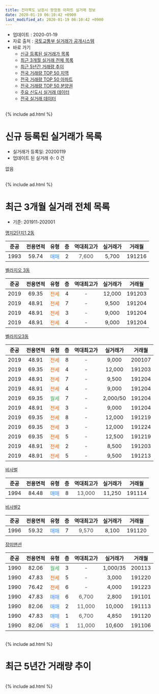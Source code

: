 ```yaml
---
title: 전라북도 남원시 왕정동 아파트 실거래 정보
date: 2020-01-19 06:10:42 +0900
last_modified_at: 2020-01-19 06:10:42 +0900
---
```


* 업데이트 : 2020-01-19
* 자료 출처 : [국토교통부 실거래가 공개시스템](http://rt.molit.go.kr)
* 바로 가기
    * [신규 등록된 실거래가 목록](#신규-등록된-실거래가-목록)
    * [최근 3개월 실거래 전체 목록](#최근-3개월-실거래-전체-목록)
    * [최근 5년간 거래량 추이](#최근-5년간-거래량-추이)
    * [전국 거래량 TOP 50 지역](https://apt-info.github.io/apt-trade-info/최근-3개월-전국에서-가장-거래가-많이-발생한-지역)
    * [전국 거래량 TOP 50 아파트](https://apt-info.github.io/apt-trade-info/최근-3개월-전국에서-가장-거래가-많이-발생한-아파트)
    * [전국 거래량 TOP 50 분양권](https://apt-info.github.io/apt-trade-info/최근-3개월-전국에서-가장-거래가-많이-발생한-분양권)
    * [주요 신도시 실거래 데이터](https://apt-info.github.io/apt-trade-info/주요-신도시)
    * [전국 실거래 데이터](https://apt-info.github.io/apt-trade-info/전국)
<br>
{% include ad.html %}
<br>

# 신규 등록된 실거래가 목록
* 실거래가 등록일: 20200119
* 업데이트 된 실거래 수: 0 건

없음

<br>
{% include ad.html %}
<br>

# 최근 3개월 실거래 전체 목록
* 기준: 201911-202001


[명지2단지1,2동](https://search.naver.com/search.naver?query=%EC%A0%84%EB%9D%BC%EB%B6%81%EB%8F%84+%EB%82%A8%EC%9B%90%EC%8B%9C+%EC%99%95%EC%A0%95%EB%8F%99+%EB%AA%85%EC%A7%802%EB%8B%A8%EC%A7%801%2C2%EB%8F%99)

|준공|전용면적|유형|층|역대최고가|실거래가|거래월|
|:---:|:---:|:---:|:---:|:---:|:---:|:---:|
|1993|59.74|<span style="color:#4285f3">매매</span>|2|<span style="color:#444444">7,600</span>|5,700|191216|

[벨라지오 3동](https://search.naver.com/search.naver?query=%EC%A0%84%EB%9D%BC%EB%B6%81%EB%8F%84+%EB%82%A8%EC%9B%90%EC%8B%9C+%EC%99%95%EC%A0%95%EB%8F%99+%EB%B2%A8%EB%9D%BC%EC%A7%80%EC%98%A4+3%EB%8F%99)

|준공|전용면적|유형|층|역대최고가|실거래가|거래월|
|:---:|:---:|:---:|:---:|:---:|:---:|:---:|
|2019|69.35|<span style="color:#ff5a00">전세</span>|4|<span style="color:#444444">-</span>|12,000|191203|
|2019|48.91|<span style="color:#ff5a00">전세</span>|7|<span style="color:#444444">-</span>|9,500|191204|
|2019|48.91|<span style="color:#ff5a00">전세</span>|3|<span style="color:#444444">-</span>|9,000|191204|
|2019|48.91|<span style="color:#ff5a00">전세</span>|4|<span style="color:#444444">-</span>|9,000|191204|

[벨라지오3동](https://search.naver.com/search.naver?query=%EC%A0%84%EB%9D%BC%EB%B6%81%EB%8F%84+%EB%82%A8%EC%9B%90%EC%8B%9C+%EC%99%95%EC%A0%95%EB%8F%99+%EB%B2%A8%EB%9D%BC%EC%A7%80%EC%98%A43%EB%8F%99)

|준공|전용면적|유형|층|역대최고가|실거래가|거래월|
|:---:|:---:|:---:|:---:|:---:|:---:|:---:|
|2019|48.91|<span style="color:#ff5a00">전세</span>|8|<span style="color:#444444">-</span>|9,000|200107|
|2019|69.35|<span style="color:#ff5a00">전세</span>|4|<span style="color:#444444">-</span>|12,000|191203|
|2019|48.91|<span style="color:#ff5a00">전세</span>|7|<span style="color:#444444">-</span>|9,500|191204|
|2019|48.91|<span style="color:#ff5a00">전세</span>|4|<span style="color:#444444">-</span>|9,000|191204|
|2019|69.35|<span style="color:#34a853">월세</span>|7|<span style="color:#444444">-</span>|2,000/50|191204|
|2019|48.91|<span style="color:#ff5a00">전세</span>|3|<span style="color:#444444">-</span>|9,000|191204|
|2019|69.35|<span style="color:#ff5a00">전세</span>|8|<span style="color:#444444">-</span>|12,000|191219|
|2019|69.35|<span style="color:#ff5a00">전세</span>|3|<span style="color:#444444">-</span>|12,000|191224|
|2019|69.35|<span style="color:#ff5a00">전세</span>|5|<span style="color:#444444">-</span>|12,500|191219|
|2019|48.91|<span style="color:#ff5a00">전세</span>|2|<span style="color:#444444">-</span>|8,500|191203|
|2019|48.91|<span style="color:#ff5a00">전세</span>|5|<span style="color:#444444">-</span>|9,500|191213|

[비사벌](https://search.naver.com/search.naver?query=%EC%A0%84%EB%9D%BC%EB%B6%81%EB%8F%84+%EB%82%A8%EC%9B%90%EC%8B%9C+%EC%99%95%EC%A0%95%EB%8F%99+%EB%B9%84%EC%82%AC%EB%B2%8C)

|준공|전용면적|유형|층|역대최고가|실거래가|거래월|
|:---:|:---:|:---:|:---:|:---:|:---:|:---:|
|1994|84.48|<span style="color:#4285f3">매매</span>|8|<span style="color:#444444">13,000</span>|11,250|191114|

[비사벌2](https://search.naver.com/search.naver?query=%EC%A0%84%EB%9D%BC%EB%B6%81%EB%8F%84+%EB%82%A8%EC%9B%90%EC%8B%9C+%EC%99%95%EC%A0%95%EB%8F%99+%EB%B9%84%EC%82%AC%EB%B2%8C2)

|준공|전용면적|유형|층|역대최고가|실거래가|거래월|
|:---:|:---:|:---:|:---:|:---:|:---:|:---:|
|1996|59.32|<span style="color:#4285f3">매매</span>|7|<span style="color:#444444">9,570</span>|8,100|191120|

[장미맨션](https://search.naver.com/search.naver?query=%EC%A0%84%EB%9D%BC%EB%B6%81%EB%8F%84+%EB%82%A8%EC%9B%90%EC%8B%9C+%EC%99%95%EC%A0%95%EB%8F%99+%EC%9E%A5%EB%AF%B8%EB%A7%A8%EC%85%98)

|준공|전용면적|유형|층|역대최고가|실거래가|거래월|
|:---:|:---:|:---:|:---:|:---:|:---:|:---:|
|1990|82.06|<span style="color:#34a853">월세</span>|3|<span style="color:#444444">-</span>|1,000/35|200113|
|1990|47.83|<span style="color:#ff5a00">전세</span>|5|<span style="color:#444444">-</span>|3,000|191220|
|1990|76.42|<span style="color:#ff5a00">전세</span>|6|<span style="color:#444444">-</span>|4,000|191223|
|1990|47.83|<span style="color:#4285f3">매매</span>|6|<span style="color:#444444">6,700</span>|2,800|191101|
|1990|82.06|<span style="color:#4285f3">매매</span>|2|<span style="color:#444444">11,000</span>|10,000|191113|
|1990|47.83|<span style="color:#4285f3">매매</span>|1|<span style="color:#444444">6,700</span>|4,850|191120|
|1990|82.06|<span style="color:#4285f3">매매</span>|1|<span style="color:#444444">11,000</span>|10,600|191106|


<br>
{% include ad.html %}
<br>

# 최근 5년간 거래량 추이


<div style="width:100%;">
    <canvas id="deal_progress" height="200"></canvas>
</div>

<script>
new Chart(document.getElementById("deal_progress"), {
    type: 'line',
    data: {
        labels: ['201501','201502','201503','201504','201505','201506','201507','201508','201509','201510','201511','201512','201601','201602','201603','201604','201605','201606','201607','201608','201609','201610','201611','201612','201701','201702','201703','201704','201705','201706','201707','201708','201709','201710','201711','201712','201801','201802','201803','201804','201805','201806','201807','201808','201809','201810','201811','201812','201901','201902','201903','201904','201905','201906','201907','201908','201909','201910','201911','201912','202001'],
        datasets: [{
            label: '매매',
            pointRadius: 1,
            data: [2, 2, 5, 2, 5, 5, 2, 2, 5, 6, 4, 2, 3, 4, 3, 4, 2, 9, 9, 7, 5, 3, 3, 4, 2, 2, 5, 6, 5, 2, 2, 4, 1, 3, 4, 3, 5, 2, 5, 3, 1, 1, 4, 1, 2, 5, 4, 2, 2, 4, 5, 3, 2, 2, 2, 2, 1, 3, 6, 1, 0],
            borderColor: "rgba(255, 201, 14, 1)",
            backgroundColor: "rgba(255, 201, 14, 0.5)",
            fill: false,
            lineTension: 0
        },{
            label: '전월세',
            pointRadius: 1,
            data: [1, 0, 0, 1, 1, 1, 2, 0, 1, 3, 1, 2, 5, 2, 2, 1, 0, 1, 4, 4, 3, 0, 2, 0, 0, 2, 3, 2, 1, 1, 1, 1, 0, 1, 0, 1, 1, 0, 0, 2, 0, 3, 0, 0, 1, 0, 0, 1, 0, 1, 0, 1, 0, 0, 1, 1, 1, 1, 0, 16, 2],
            borderColor: "rgba(0, 141, 185, 1)",
            backgroundColor: "rgba(0, 141, 185, 0.5)",
            fill: false,
            lineTension: 0
        }
        ]
    },
    options: {
        responsive: true,
        title: {
            display: false
        },
        tooltips: {
            mode: 'index',
            intersect: false
        },
        hover: {
            mode: 'nearest',
            intersect: true
        },
        scales: {
            xAxes: [{
                display: true,
                scaleLabel: {
                    display: true,
                    labelString: '년/월'
                }
            }],
            yAxes: [{
                display: true,
                ticks: {
                    suggestedMin: 0,
                },
                scaleLabel: {
                    display: true,
                    labelString: '실거래 수'
                }
            }]
        }
    }
});

</script>


<br>
{% include ad.html %}
<br>

